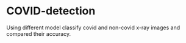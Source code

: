 # COVID-detection
Using different model classify covid and non-covid x-ray images and compared their accuracy.
